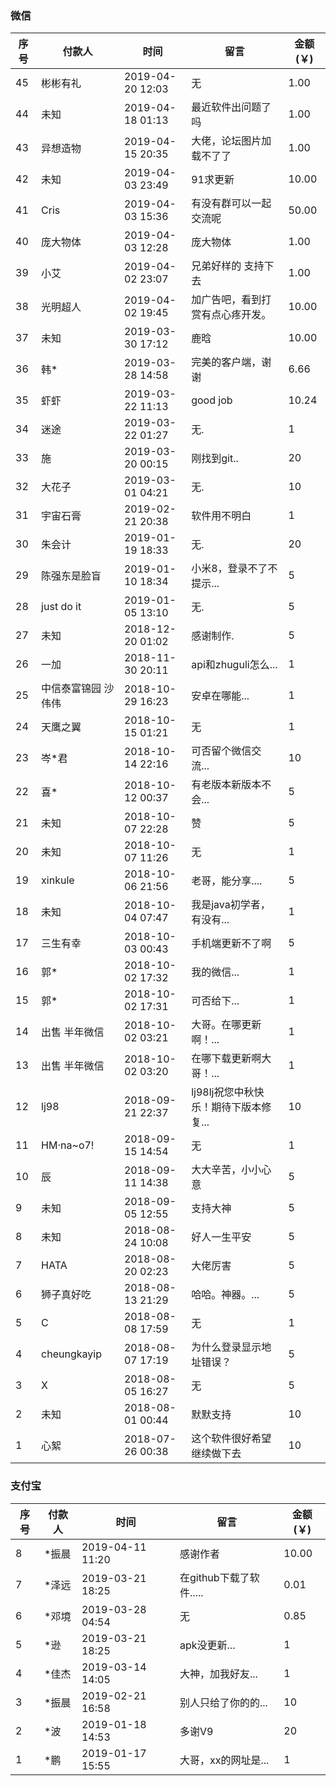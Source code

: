 ### 微信
 | 序号 | 付款人 | 时间| 留言 | 金额(￥) |
 | ----- | --------- | ----------- | ------------ | -------------|
 |45 | 彬彬有礼  | 2019-04-20 12:03| 无             | 1.00|
 |44 | 未知  | 2019-04-18 01:13| 最近软件出问题了吗             | 1.00|
 |43 | 异想造物  | 2019-04-15 20:35| 大佬，论坛图片加载不了了             | 1.00|
 |42 | 未知  | 2019-04-03 23:49| 91求更新            | 10.00|
 |41 | Cris  | 2019-04-03 15:36| 有没有群可以一起交流呢             | 50.00|
 |40 | 庞大物体  | 2019-04-03 12:28| 庞大物体             | 1.00|
 |39 | 小艾  | 2019-04-02 23:07| 兄弟好样的 支持下去             | 1.00|
 |38 | 光明超人  | 2019-04-02 19:45| 加广告吧，看到打赏有点心疼开发。             | 10.00|
 |37 | 未知  | 2019-03-30 17:12| 鹿晗             | 10.00|
 |36 | 韩*  | 2019-03-28 14:58| 完美的客户端，谢谢             | 6.66|
 |35 | 虾虾  | 2019-03-22 11:13| good job             | 10.24|
 |34 | 迷途  | 2019-03-22 01:27| 无.              | 1|
 |33 | 施  | 2019-03-20 00:15| 刚找到git..              | 20|
 |32 | 大花子  | 2019-03-01 04:21| 无.              | 10|
 |31 | 宇宙石膏  | 2019-02-21 20:38| 软件用不明白              | 1|
 |30 | 朱会计  | 2019-01-19 18:33| 无.              | 20|
 |29 | 陈强东是脸盲  | 2019-01-10 18:34| 小米8，登录不了不提示...              | 5|
 |28 | just do it  | 2019-01-05 13:10| 无.              | 5|
 |27 | 未知 | 2018-12-20 01:02| 感谢制作.              | 5|
 |26 | 一加  | 2018-11-30 20:11| api和zhuguli怎么...              | 1|
 |25 | 中信泰富锦园 沙伟伟  | 2018-10-29 16:23| 安卓在哪能...              | 1|
 |24 | 天鹰之翼  | 2018-10-15 01:21| 无              | 1|
 |23 | 岑*君  | 2018-10-14 22:16| 可否留个微信交流...              | 10|
 |22 | 喜*  | 2018-10-12 00:37| 有老版本新版本不会...              | 5|
 |21 | 未知  | 2018-10-07 22:28| 赞             | 5|
 |20 | 未知  | 2018-10-07 11:26| 无              | 1|
 |19 | xinkule  | 2018-10-06 21:56| 老哥，能分享....              | 5|
 |18 | 未知  | 2018-10-04 07:47| 我是java初学者，有没有...              | 1|
 |17 | 三生有幸  | 2018-10-03 00:43| 手机端更新不了啊              | 5|
 |16 | 郭*  | 2018-10-02 17:32| 我的微信...              | 1|
 |15 | 郭*  | 2018-10-02 17:31| 可否给下...              | 1|
 |14 | 出售 半年微信  | 2018-10-02 03:21| 大哥。在哪更新啊！...              | 1|
 |13 | 出售 半年微信  | 2018-10-02 03:20| 在哪下载更新啊大哥！...              | 1|
 |12 | lj98  | 2018-09-21 22:37| lj98lj祝您中秋快乐！期待下版本修复...              | 10|
 |11 | HM·na~o7!  | 2018-09-15 14:54| 无              | 1|
 |10 | 辰  | 2018-09-11 14:38| 大大辛苦，小小心意              | 5|
 |9 | 未知  | 2018-09-05 12:55| 支持大神              | 5|
 |8 | 未知  | 2018-08-24 10:08| 好人一生平安              | 5|
 |7 | HATA  | 2018-08-20 02:23| 大佬厉害              | 5|
 |6 | 狮子真好吃  | 2018-08-13 21:29| 哈哈。神器。...              | 5|
 |5 | C | 2018-08-08 17:59| 无              | 1|
 |4 | cheungkayip  | 2018-08-07 17:19 | 为什么登录显示地址错误？ | 5|
 |3 | X  | 2018-08-05 16:27| 无              | 5|
 |2 | 未知  | 2018-08-01 00:44 | 默默支持              | 10|
 |1 | 心絮 | 2018-07-26 00:38 | 这个软件很好希望继续做下去 | 10|


### 支付宝

 | 序号 | 付款人 | 时间| 留言 | 金额(￥) |
 | ----- | --------- | ----------- | ------------ | -------------|
 |8 | *振晨  | 2019-04-11 11:20| 感谢作者              | 10.00|
 |7 | *泽远  | 2019-03-21 18:25| 在github下载了软件.....            | 0.01|
 |6 | *邓境  | 2019-03-28 04:54| 无             | 0.85|
 |5 | *逊  | 2019-03-21 18:25| apk没更新...              | 1|
 |4 | *佳杰  | 2019-03-14 14:05| 大神，加我好友...              | 1|
 |3 | *振晨  | 2019-02-21 16:58| 别人只给了你的的...              | 10|
 |2 | *波  | 2019-01-18 14:53| 多谢V9              | 20|
 |1 | *鹏  | 2019-01-17 15:55| 大哥，xx的网址是...              | 1|
